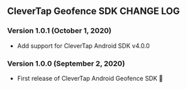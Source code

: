 ## CleverTap Geofence SDK CHANGE LOG

### Version 1.0.1 (October 1, 2020)

* Add support for CleverTap Android SDK v4.0.0

### Version 1.0.0 (September 2, 2020)
* First release of CleverTap Android Geofence SDK 🎉